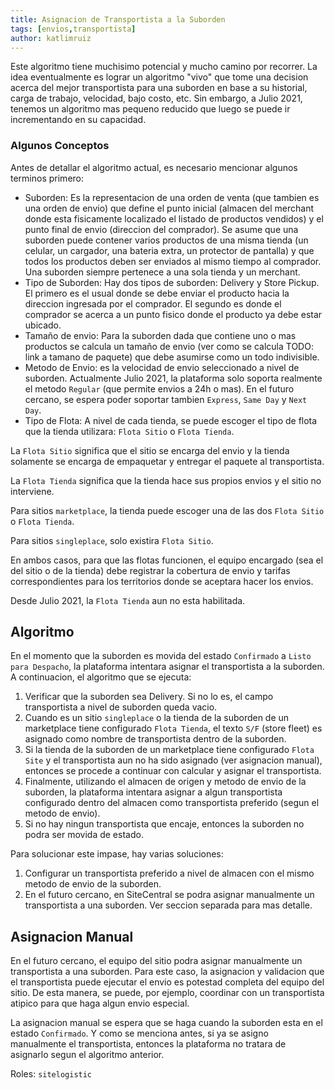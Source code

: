 ```yaml
---
title: Asignacion de Transportista a la Suborden
tags: [envios,transportista]
author: katlimruiz
---
```




Este algoritmo tiene muchisimo potencial y mucho camino por recorrer. La idea eventualmente es lograr un algoritmo "vivo" que tome una decision acerca del mejor transportista para una suborden en base a su historial, carga de trabajo, velocidad, bajo costo, etc. Sin embargo, a Julio 2021, tenemos un algoritmo mas pequeno reducido que luego se puede ir incrementando en su capacidad.

### Algunos Conceptos
Antes de detallar el algoritmo actual, es necesario mencionar algunos terminos primero:
- Suborden: Es la representacion de una orden de venta (que tambien es una orden de envio) que define el punto inicial (almacen del merchant donde esta fisicamente localizado el listado de productos vendidos) y el punto final de envio (direccion del comprador). Se asume que una suborden puede contener varios productos de una misma tienda (un celular, un cargador, una bateria extra, un protector de pantalla) y que todos los productos deben ser enviados al mismo tiempo al comprador. Una suborden siempre pertenece a una sola tienda y un merchant.
- Tipo de Suborden: Hay dos tipos de suborden: Delivery y Store Pickup. El primero es el usual donde se debe enviar el producto hacia la direccion ingresada por el comprador. El segundo es donde el comprador se acerca a un punto fisico donde el producto ya debe estar ubicado.
- Tamaño de envio: Para la suborden dada que contiene uno o mas productos se calcula un tamaño de envio (ver como se calcula TODO: link a tamano de paquete) que debe asumirse como un todo indivisible.
- Metodo de Envio: es la velocidad de envio seleccionado a nivel de suborden. Actualmente Julio 2021, la plataforma solo soporta realmente el metodo `Regular` (que permite envios a 24h o mas). En el futuro cercano, se espera poder soportar tambien `Express`, `Same Day` y `Next Day`.
- Tipo de Flota: A nivel de cada tienda, se puede escoger el tipo de flota que la tienda utilizara: `Flota Sitio` o `Flota Tienda`.

La `Flota Sitio` significa que el sitio se encarga del envio y la tienda solamente se encarga de empaquetar y entregar el paquete al transportista.

La `Flota Tienda` significa que la tienda hace sus propios envios y el sitio no interviene.

Para sitios `marketplace`, la tienda puede escoger una de las dos `Flota Sitio` o `Flota Tienda`.

Para sitios `singleplace`, solo existira `Flota Sitio`.

En ambos casos, para que las flotas funcionen, el equipo encargado (sea el del sitio o de la tienda) debe registrar la cobertura de envio y tarifas correspondientes para los territorios donde se aceptara hacer los envios.

Desde Julio 2021, la `Flota Tienda` aun no esta habilitada.

## Algoritmo
En el momento que la suborden es movida del estado `Confirmado` a `Listo para Despacho`, la plataforma intentara asignar el transportista a la suborden. A continuacion, el algoritmo que se ejecuta:

1. Verificar que la suborden sea Delivery. Si no lo es, el campo transportista a nivel de suborden queda vacio.
2. Cuando es un sitio `singleplace` o la tienda de la suborden de un marketplace tiene configurado `Flota Tienda`, el texto `S/F` (store fleet) es asignado como nombre de transportista dentro de la suborden.
3. Si la tienda de la suborden de un marketplace tiene configurado `Flota Site` y el transportista aun no ha sido asignado (ver asignacion manual), entonces se procede a continuar con calcular y asignar el transportista.
4. Finalmente, utilizando el almacen de origen y metodo de envio de la suborden, la plataforma intentara asignar a algun transportista configurado dentro del almacen como transportista preferido (segun el metodo de envio).
5. Si no hay ningun transportista que encaje, entonces la suborden no podra ser movida de estado.

Para solucionar este impase, hay varias soluciones:
1. Configurar un transportista preferido a nivel de almacen con el mismo metodo de envio de la suborden.
2. En el futuro cercano, en SiteCentral se podra asignar manualmente un transportista a una suborden. Ver seccion separada para mas detalle.

## Asignacion Manual
En el futuro cercano, el equipo del sitio podra asignar manualmente un transportista a una suborden. Para este caso, la asignacion y validacion que el transportista puede ejecutar el envio es potestad completa del equipo del sitio. De esta manera, se puede, por ejemplo, coordinar con un transportista atipico para que haga algun envio especial.

La asignacion manual se espera que se haga cuando la suborden esta en el estado `Confirmado`. Y como se menciona antes, si ya se asigno manualmente el transportista, entonces la plataforma no tratara de asignarlo segun el algoritmo anterior.

Roles: `sitelogistic`
